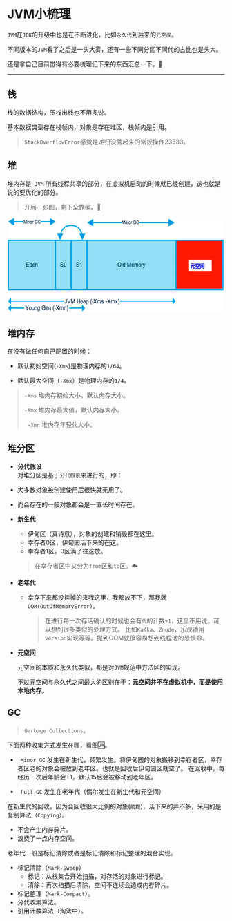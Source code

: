 # JVM小梳理

`JVM`在`JDK`的升级中也是在不断进化，比如`永久代`到后来的`元空间`。

不同版本的`JVM`看了之后是一头大雾，还有一些不同分区不同代的占比也是头大。

还是拿自己目前觉得有必要梳理记下来的东西汇总一下。:dog:

---

## 栈

栈的数据结构，压栈出栈也不用多说。

基本数据类型存在栈帧内，对象是存在堆区，栈帧内是引用。

> `StackOverflowError`感觉是递归没秀起来的常规操作23333。

## 堆

堆内存是` JVM` 所有线程共享的部分，在虚拟机启动的时候就已经创建，这也就是说的要优化的部分。

> 开局一张图，剩下全靠编。:gift:

![20190901-01](_media\20190901-01.png)

## 堆内存

在没有做任何自己配置的时候：

- 默认初始空间(`-Xms`)是物理内存的`1/64`。

- 默认最大空间（`-Xmx`）是物理内存的`1/4`。

>`-Xms` 堆内存初始大小，默认内存大小。
>
>`-Xmx` 堆内存最大值，默认内存大小。
>
>` -Xmn` 堆内存年轻代大小。

## 堆分区

- **分代假设**  
对堆分区是基于`分代假设`来进行的，即：
- 大多数对象被创建使用后很快就无用了。
- 而会存在的一般对象都会是一直长时间存在。

- **新生代**

  - 伊甸区（真诗意），对象的创建和销毁都在这里。
  - 幸存者0区，伊甸园活下来的在这。
  - 幸存者1区，0区满了往这放。

  >在幸存者区中又分为`from`区和`to`区。:cloud:

- **老年代**

  - 幸存下来都没挂掉的来我这里，我都放不下，那我就`OOM(OutOfMemoryError)`。

    > 在进行每一次存活确认的时候也会有`代`的计数`+1`，这里不用说，可以想到很多类似的处理方式。
    > 比如`Kafka`、`Znode`，乐观锁用`version`实现等等。提到OOM就很容易想到线程池的恐惧:smile:。

- **元空间**

  元空间的本质和永久代类似，都是对`JVM`规范中方法区的实现。

  不过元空间与永久代之间最大的区别在于：**元空间并不在虚拟机中，而是使用本地内存**。

## GC

> `Garbage Collections`。

下面两种收集方式发生在哪，看图:up:。

- ` Minor GC` 发生在新生代，频繁发生。将伊甸园的对象搬移到幸存者区，幸存者区老的对象会被放到老年区。也就是回收后伊甸园区就空了。
在回收中，每经历一次后年龄会+1，默认15后会被移动到老年区。

- ` Full GC` 发生在老年代（偶尔发生在新生代和元空间）



在新生代的回收，因为会回收很大比例的对象(`前提`)，活下来的并不多，采用的是复制算法（`Copying`）。
- 不会产生内存碎片。
- 浪费了一点内存空间。

老年代一般是标记清除或者是标记清除和标记整理的混合实现。
- 标记清除（`Mark-Sweep`）
  - 标记：从根集合开始扫描，对存活的对象进行标记。
  - 清除：再次扫描后清除，空间不连续会造成内存碎片。
- 标记整理（`Mark-Compact`）。
- 分代收集算法。
- 引用计数算法（淘汰中）。